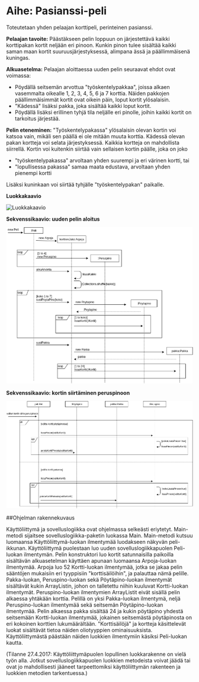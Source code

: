 # Aihe: Pasianssi-peli

Toteutetaan yhden pelaajan korttipeli, perinteinen pasianssi. 

**Pelaajan tavoite:** Päästäkseen pelin loppuun on järjestettävä kaikki korttipakan kortit neljään eri pinoon. Kunkin pinon tulee sisältää kaikki saman maan kortit suuruusjärjestyksessä, alimpana ässä ja päällimmäisenä kuningas. 

**Alkuasetelma:** Pelaajan aloittaessa uuden pelin seuraavat ehdot ovat voimassa:
- Pöydällä seitsemän arvottua "työskentelypakkaa", joissa alkaen vasemmalta oikealle 1, 2, 3, 4, 5, 6 ja 7 korttia. Näiden pakkojen päällimmäisimmät kortit ovat oikein päin, loput kortit ylösalaisin.
- "Kädessä" lisäksi pakka, joka sisältää kaikki loput kortit.
- Pöydällä lisäksi erillinen tyhjä tila neljälle eri pinolle, joihin kaikki kortit on tarkoitus järjestää. 

**Pelin eteneminen:** "Työskentelypakassa" ylösalaisin olevan kortin voi katsoa vain, mikäli sen päällä ei ole mitään muuta korttia. Kädessä olevan pakan kortteja voi selata järjestyksessä. Kaikkia kortteja on mahdollista siirrellä. Kortin voi kuitenkin siirtää vain sellaisen kortin päälle, joka on joko
- "työskentelypakassa" arvoltaan yhden suurempi ja eri värinen kortti, tai
- "lopullisessa pakassa" samaa maata edustava, arvoltaan yhden pienempi kortti

Lisäksi kuninkaan voi siirtää tyhjälle "työskentelypakan" paikalle.

**Luokkakaavio**

![Luokkakaavio](luokkakaavio.png)

**Sekvenssikaavio: uuden pelin aloitus**

![Sekvenssikaavio: uuden pelin aloittaminen](uusiPeliSkaavio.png "Sekvenssikaavio - uuden pelin aloitus")

**Sekvenssikaavio: kortin siirtäminen peruspinoon**

![Sekvenssikaavio: kortin siirtäminen peruspinoon](kortinSiirtoSkaavio.png "Sekvenssikaavio - kortin siirtäminen peruspinoon")


##Ohjelman rakennekuvaus

Käyttöliittymä ja sovelluslogiikka ovat ohjelmassa selkeästi eriytetyt. Main-metodi sijaitsee sovelluslogiikka-paketin luokassa Main. Main-metodi kutsuu luomaansa Käyttöliittymä-luokan ilmentymää luodakseen näkyvän peli-ikkunan. Käyttöliittymä puolestaan luo uuden sovelluslogiikkapuolen Peli-luokan ilmentymän. Pelin konstruktori luo kortit satunnaisilla paikoilla sisältävän alkuasetelman käyttäen apunaan luomaansa Arpoja-luokan ilmentymää. Arpoja luo 52 Kortti-luokan ilmentymää, jotka se jakaa pelin sääntöjen mukaisiin eri tyyppisiin "korttisäilöihin", ja palauttaa nämä pelille. Pakka-luokan, Peruspino-luokan sekä Pöytäpino-luokan ilmentymät sisältävät kukin ArrayListin, johon on talletettu niihin kuuluvat Kortti-luokan ilmentymät. Peruspino-luokan ilmentymien ArrayListit eivät sisällä pelin alkaessa yhtäkään korttia. Pelillä on yksi Pakka-luokan ilmentymä, neljä Peruspino-luokan ilmentymää sekä seitsemän Pöytäpino-luokan ilmentymää. Pelin alkaessa pakka sisältää 24 ja kukin pöytäpino yhdestä seitsemään Kortti-luokan ilmentymää, jokainen seitsemästä pöytäpinosta on eri kokoinen korttien lukumäärältään. "Korttisäilöjä" ja kortteja käsittelevät luokat sisältävät tietoa näiden oliotyyppien ominaisuuksista. Käyttöliittymästä päästään näiden luokkien ilmentymiin käsiksi Peli-luokan kautta.

(Tilanne 27.4.2017: Käyttöliittymäpuolen lopullinen luokkarakenne on vielä työn alla. Jotkut sovelluslogiikkapuolen luokkien metodeista voivat jäädä tai ovat jo mahdollisesti jääneet tarpeettomiksi käyttöliittymän rakenteen ja luokkien metodien tarkentuessa.)

